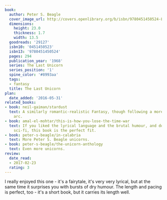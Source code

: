 ```yaml
---
book:
  author: Peter S. Beagle
  cover_image_url: http://covers.openlibrary.org/b/isbn/9780451450524-L.jpg
  dimensions:
    height: 23.0
    thickness: 1.7
    width: 13.5
  goodreads: '29127'
  isbn10: '0451450523'
  isbn13: '9780451450524'
  pages: 294
  publication_year: '1968'
  series: The Last Unicorn
  series_position: '1'
  spine_color: '#8993aa'
  tags:
  - fantasy
  title: The Last Unicorn
plan:
  date_added: '2016-05-31'
related_books:
- book: neil-gaiman/stardust
  text: A similarly romantic-realistic Fantasy, though following a more conventional
    arc.
- book: amal-el-mohtar/this-is-how-you-lose-the-time-war
  text: If you liked the lyrical language and the brutal humour, and don't mind reading
    sci-fi, this book is the perfect fit.
- book: peter-s-beagle/in-calabria
  text: More Peter S. Beagle unicorns.
- book: peter-s-beagle/the-unicorn-anthology
  text: Even more unicorns.
review:
  date_read:
  - 2017-02-23
  rating: 3
---
```


I really enjoyed this one - it's a fairytale, it's very very lyrical, but at the same time it surprises you with bursts
of dry humour. The length and pacing is perfect, too - it's a short book, but it carries its length well.
